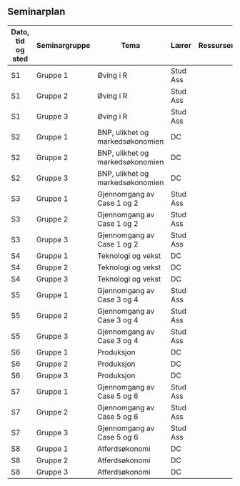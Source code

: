 ## Seminarplan

| Dato, tid og sted <img width=150/>  | Seminargruppe <img width=100/> | Tema  <img width=250/>     | Lærer <img width=100/>  | Ressurser <img width=200/>  |
|----------------|-------------------|----------------------------------------------------------------------|-----------|--------------------------------------|
|  S1  | Gruppe 1 |  Øving i R                      | Stud Ass       |    |
|  S1 | Gruppe 2 |  Øving i R                      | Stud Ass       |    |
|  S1  | Gruppe 3 |  Øving i R                      | Stud Ass       |    |
|  S2 | Gruppe 1 | BNP, ulikhet og markedsøkonomien    | DC |    |
|   S2| Gruppe 2 | BNP, ulikhet og markedsøkonomien    | DC |    |
|  S2 | Gruppe 3 | BNP, ulikhet og markedsøkonomien    | DC |    |
|   S3| Gruppe 1 | Gjennomgang av Case 1 og 2    | Stud Ass |    |
| S3  | Gruppe 2 | Gjennomgang av Case 1 og 2    | Stud Ass |    |
|   S3| Gruppe 3 | Gjennomgang av Case 1 og 2    | Stud Ass |    |
|  S4 | Gruppe 1 | Teknologi og vekst    | DC |    |
| S4  | Gruppe 2 | Teknologi og vekst    | DC |    |
| S4  | Gruppe 3 | Teknologi og vekst    | DC |    |
| S5  | Gruppe 1 | Gjennomgang av Case 3 og 4    | Stud Ass |    |
|  S5 | Gruppe 2 | Gjennomgang av Case 3 og 4    | Stud Ass |    |
| S5  | Gruppe 3 | Gjennomgang av Case 3 og 4    | Stud Ass |    |
|  S6 | Gruppe 1 | Produksjon    | DC |    |
| S6  | Gruppe 2 | Produksjon    | DC |    |
|  S6 | Gruppe 3 | Produksjon    | DC |    |
| S7  | Gruppe 1 | Gjennomgang av Case 5 og 6    | Stud Ass |    |
| S7  | Gruppe 2 | Gjennomgang av Case 5 og 6    | Stud Ass |    |
|  S7 | Gruppe 3 | Gjennomgang av Case 5 og 6    | Stud Ass |    |
| S8  | Gruppe 1 | Atferdsøkonomi    | DC |    |
|  S8 | Gruppe 2 | Atferdsøkonomi    | DC |    |
|  S8 | Gruppe 3 | Atferdsøkonomi    | DC |    |

